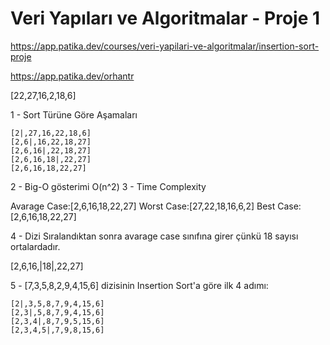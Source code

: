 # Veri Yapıları ve Algoritmalar - Proje 1
https://app.patika.dev/courses/veri-yapilari-ve-algoritmalar/insertion-sort-proje

https://app.patika.dev/orhantr

[22,27,16,2,18,6]

1 - Sort Türüne Göre Aşamaları

    [2|,27,16,22,18,6]
    [2,6|,16,22,18,27]
    [2,6,16|,22,18,27]
    [2,6,16,18|,22,27]
    [2,6,16,18,22,27]


2 - Big-O gösterimi O(n^2)
3 - Time Complexity 

Avarage Case:[2,6,16,18,22,27]
Worst Case:[27,22,18,16,6,2] 
Best Case: [2,6,16,18,22,27]

4 - Dizi Sıralandıktan sonra avarage case sınıfına girer çünkü 18 sayısı ortalardadır.

[2,6,16,|18|,22,27]

5 - [7,3,5,8,2,9,4,15,6] dizisinin Insertion Sort'a göre ilk 4 adımı:

    [2|,3,5,8,7,9,4,15,6]
    [2,3|,5,8,7,9,4,15,6]
    [2,3,4|,8,7,9,5,15,6]
    [2,3,4,5|,7,9,8,15,6]
    
